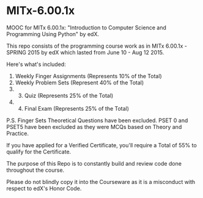 # MITx-6.00.1x
MOOC for MITx 6.00.1x: "Introduction to Computer Science and Programming Using Python" by edX.

This repo consists of the programming course work as in MITx 6.00.1x - SPRING 2015 by edX which lasted from June 10 - Aug 12 2015.

Here's what's included:
1. Weekly Finger Assignments (Represents 10% of the Total) 
2. Weekly Problem Sets  (Represent 40% of the Total)
3. 3. Quiz (Represents 25% of the Total)
4. 4. Final Exam (Represents 25% of the Total)

P.S. 
Finger Sets Theoretical Questions have been excluded.
PSET 0 and PSET5 have been excluded as they were MCQs based on Theory and Practice.

If you have applied for a Verified Certificate, you'll require a Total of 55% to qualify for the Certificate.

The purpose of this Repo is to constantly build and review code done throughout the course. 

Please do not blindly copy it into the Courseware as it is a misconduct with respect to edX's Honor Code.

